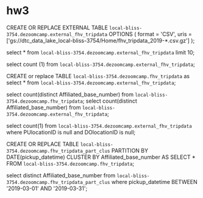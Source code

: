 # hw3


CREATE OR REPLACE EXTERNAL TABLE `local-bliss-3754.dezoomcamp.external_fhv_tripdata`
OPTIONS (
  format = 'CSV',
  uris = ['gs://dtc_data_lake_local-bliss-3754/Home/fhv_tripdata_2019-*.csv.gz']
);

select * from `local-bliss-3754.dezoomcamp.external_fhv_tripdata` limit 10;

select count (1) from `local-bliss-3754.dezoomcamp.external_fhv_tripdata`;

CREATE or replace TABLE `local-bliss-3754.dezoomcamp.fhv_tripdata`
as select * from `local-bliss-3754.dezoomcamp.external_fhv_tripdata`;

select count(distinct Affiliated_base_number) from `local-bliss-3754.dezoomcamp.fhv_tripdata`;
select count(distinct Affiliated_base_number) from `local-bliss-3754.dezoomcamp.external_fhv_tripdata`;

select count(1) from `local-bliss-3754.dezoomcamp.external_fhv_tripdata`
where PUlocationID is null and DOlocationID is null;

CREATE OR REPLACE TABLE `local-bliss-3754.dezoomcamp.fhv_tripdata_part_clus`
PARTITION BY DATE(pickup_datetime)
CLUSTER BY Affiliated_base_number AS
SELECT * FROM `local-bliss-3754.dezoomcamp.fhv_tripdata`;

select distinct Affiliated_base_number
from `local-bliss-3754.dezoomcamp.fhv_tripdata_part_clus`
where pickup_datetime BETWEEN '2019-03-01' AND '2019-03-31';

